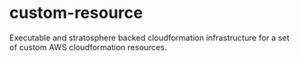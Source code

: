# custom-resource

Executable and stratosphere backed cloudformation infrastructure for a set of
custom AWS cloudformation resources.

